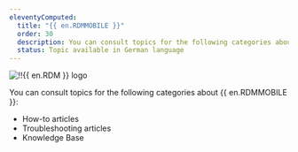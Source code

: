 ```yaml
---
eleventyComputed:
  title: "{{ en.RDMMOBILE }}"
  order: 30
  description: You can consult topics for the following categories about {{ en.RDMMOBILE }}':' How-to articles, Troubleshooting articles and Knowledge Base
  status: Topic available in German language
---
```

![!!{{ en.RDM }} logo](https://cdnweb.devolutions.net/images/projects/remote-desktop-manager/logos/remote-desktop-manager-color-shadow.svg)

You can consult topics for the following categories about {{ en.RDMMOBILE }}:

* How-to articles
* Troubleshooting articles
* Knowledge Base
